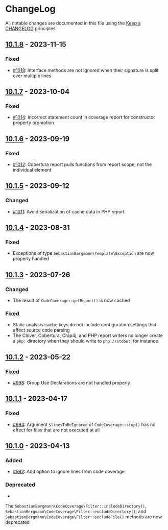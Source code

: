# ChangeLog

All notable changes are documented in this file using the [Keep a CHANGELOG](http://keepachangelog.com/) principles.

## [10.1.8] - 2023-11-15

### Fixed

* [#1018](https://github.com/sebastianbergmann/php-code-coverage/issues/1018): Interface methods are not ignored when
  their signature is split over multiple lines

## [10.1.7] - 2023-10-04

### Fixed

* [#1014](https://github.com/sebastianbergmann/php-code-coverage/issues/1014): Incorrect statement count in coverage
  report for constructor property promotion

## [10.1.6] - 2023-09-19

### Fixed

* [#1012](https://github.com/sebastianbergmann/php-code-coverage/issues/1012): Cobertura report pulls functions from
  report scope, not the individual element

## [10.1.5] - 2023-09-12

### Changed

* [#1011](https://github.com/sebastianbergmann/php-code-coverage/pull/1011): Avoid serialization of cache data in PHP
  report

## [10.1.4] - 2023-08-31

### Fixed

* Exceptions of type `SebastianBergmann\Template\Exception` are now properly handled

## [10.1.3] - 2023-07-26

### Changed

* The result of `CodeCoverage::getReport()` is now cached

### Fixed

* Static analysis cache keys do not include configuration settings that affect source code parsing
* The Clover, Cobertura, Crap4j, and PHP report writers no longer create a `php:` directory when they should write
  to `php://stdout`, for instance

## [10.1.2] - 2023-05-22

### Fixed

* [#998](https://github.com/sebastianbergmann/php-code-coverage/pull/998): Group Use Declarations are not handled
  properly

## [10.1.1] - 2023-04-17

### Fixed

* [#994](https://github.com/sebastianbergmann/php-code-coverage/issues/994): Argument `$linesToBeIgnored`
  of `CodeCoverage::stop()` has no effect for files that are not executed at all

## [10.1.0] - 2023-04-13

### Added

* [#982](https://github.com/sebastianbergmann/php-code-coverage/issues/982): Add option to ignore lines from code
  coverage

### Deprecated

*
The `SebastianBergmann\CodeCoverage\Filter::includeDirectory()`, `SebastianBergmann\CodeCoverage\Filter::excludeDirectory()`,
and `SebastianBergmann\CodeCoverage\Filter::excludeFile()` methods are now deprecated

[10.1.8]: https://github.com/sebastianbergmann/php-code-coverage/compare/10.1.7...10.1.8

[10.1.7]: https://github.com/sebastianbergmann/php-code-coverage/compare/10.1.6...10.1.7

[10.1.6]: https://github.com/sebastianbergmann/php-code-coverage/compare/10.1.5...10.1.6

[10.1.5]: https://github.com/sebastianbergmann/php-code-coverage/compare/10.1.4...10.1.5

[10.1.4]: https://github.com/sebastianbergmann/php-code-coverage/compare/10.1.3...10.1.4

[10.1.3]: https://github.com/sebastianbergmann/php-code-coverage/compare/10.1.2...10.1.3

[10.1.2]: https://github.com/sebastianbergmann/php-code-coverage/compare/10.1.1...10.1.2

[10.1.1]: https://github.com/sebastianbergmann/php-code-coverage/compare/10.1.0...10.1.1

[10.1.0]: https://github.com/sebastianbergmann/php-code-coverage/compare/10.0.2...10.1.0
